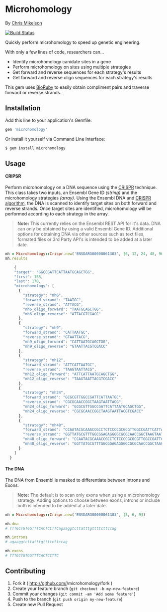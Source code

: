 # Microhomology
By [Chris Mikelson](http://chrismikelson.com)

[![Build Status](https://travis-ci.org/cmike444/microhomology.svg?branch=master)](https://travis-ci.org/cmike444/microhomology)

Quickly perform microhomology to speed up genetic engineering. 

With only a few lines of code, researchers can...

*   Identify microhomology canidate sites in a gene
*   Perform microhomology on sites using multiple strategies
*   Get forward and reverse sequences for each strategy's results
*   Get forward and reverse oligo sequences for each strategy's results

This gem uses [BioRuby](https://rubygems.org/gems/bio) to easily obtain compliment pairs and traverse forward or reverse strands.

## Installation

Add this line to your application's Gemfile:

```ruby
gem 'microhomology'
```

Or install it yourself via Command Line Interface:

```ruby
$ gem install microhomology
```

## Usage

#### CRIPSR

Perform microhomology on a DNA sequence using the [CRISPR](https://www.youtube.com/watch?v=2pp17E4E-O8) technique. This class takes two inputs, an Ensembl Gene ID _(string)_ and the microhomology strategies _(array)_. Using the Ensembl DNA and [CRISPR algorithm](lib/microhomology/strategies.rb), the DNA is scanned to identify target sites on both forward and reverse strands. Once target sites are identified, microhomology will be performed according to each strategy in the array. 

>**Note:** This currently relies on the Ensembl REST API for it's data. DNA can only be obtained by using a valid Ensembl Gene ID. Additional options for obtaining DNA via other sources such as text files, formated files or 3rd Party API's is intended to be added at a later date.

```ruby
mh = Microhomology::Crispr.new('ENSDARG00000061303', [6, 12, 24, 48, 96])
mh.results
```

```javascript
    {
    "target": "GGCCGATTCATTAATGCAGCTGG",
    "first": 155,
    "last": 178,
    "microhomology": [
      {
        "strategy": "mh6",
        "forward_strand": "TAATGC",
        "reverse_strand": "ATTACG",
        "mh6_oligo_forward": "TAATGCAGCTGG",
        "mh6_oligo_reverse": "ATTACGTCGACC"
      },
      {
        "strategy": "mh9",
        "forward_strand": "CATTAATGC",
        "reverse_strand": "GTAATTACG",
        "mh9_oligo_forward": "CATTAATGCAGCTGG",
        "mh9_oligo_reverse": "GTAATTACGTCGACC"
      },
      {
        "strategy": "mh12",
        "forward_strand": "ATTCATTAATGC",
        "reverse_strand": "TAAGTAATTACG",
        "mh12_oligo_forward": "ATTCATTAATGCAGCTGG",
        "mh12_oligo_reverse": "TAAGTAATTACGTCGACC"
      },
      {
        "strategy": "mh24",
        "forward_strand": "GCGCGTTGGCCGATTCATTAATGC",
        "reverse_strand": "CGCGCAACCGGCTAAGTAATTACG",
        "mh24_oligo_forward": "GCGCGTTGGCCGATTCATTAATGCAGCTGG",
        "mh24_oligo_reverse": "CGCGCAACCGGCTAAGTAATTACGTCGACC"
      },
      {
        "strategy": "mh48",
        "forward_strand": "CCAATACGCAAACCGCCTCTCCCCGCGCGTTGGCCGATTCATTAATGC",
        "reverse_strand": "GGTTATGCGTTTGGCGGAGAGGGGCGCGCAACCGGCTAAGTAATTACG",
        "mh48_oligo_forward": "CCAATACGCAAACCGCCTCTCCCCGCGCGTTGGCCGATTCATTAATGCAGCTGG",
        "mh48_oligo_reverse": "GGTTATGCGTTTGGCGGAGAGGGGCGCGCAACCGGCTAAGTAATTACGTCGACC"
      }
    ]
  }
```

#### The DNA
The DNA from Ensembl is masked to differentiate between Introns and Exons. 

>**Note:** The default is to scan only exons when using a microhomology strategy. Adding options to choose between exons, introns or include both is intended to be added at a later date.

```ruby
mh = Microhomology::Crispr.new('ENSDARG00000061303', [3, 6, 9])
```

```ruby
mh.dna
# TTTGCTGTGGTTTCACTCCTTCagaaggtcttatttgttttcttccag
```

```ruby
mh.introns
# agaaggtcttatttgttttcttccag
```

```ruby
mh.exons
# TTTGCTGTGGTTTCACTCCTTC
```

## Contributing

1. Fork it ( http://github.com/<my-github-username>/microhomology/fork )
2. Create your feature branch (`git checkout -b my-new-feature`)
3. Commit your changes (`git commit -am 'Add some feature'`)
4. Push to the branch (`git push origin my-new-feature`)
5. Create new Pull Request
